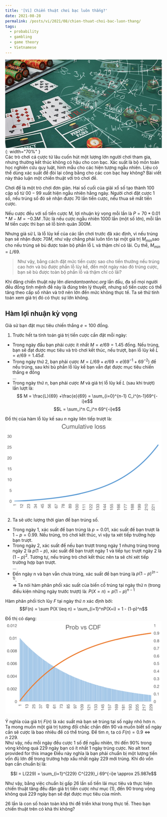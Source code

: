 ```yaml
---
title: '[Vi] Chiến thuật chơi bạc luôn thắng?'
date: 2021-08-28
permalink: /posts/vi/2021/08/chien-thuat-choi-bac-luon-thang/
tags:
  - probability
  - gambling
  - game theory
  - Vietnamese
---
```

![Poster](/images/post/2021_poster_gbml.png){: width="70%" }<br>
Các trò chơi cá cược từ lâu cuốn hút một lượng lớn người chơi tham gia, nhưng thường kết thúc không có hậu cho con bạc. Xác suất là bộ môn toán học nghiên cứu quy luật, hình mẫu cho các hiện tượng ngẫu nhiên. Liệu có thể dùng xác suất để đòi lại công bằng cho các con bạc hay không?  Bài viết này thảo luận một chiến thuật với trò chơi đề.

Chơi đề là một trò chơi đơn giản. Hai số cuối của giải xổ số tạo thành $100$ cặp số từ $00-99$ xuất hiện ngẫu nhiên hằng ngày. Người chơi đặt cược $1$ số, nếu trúng số đó sẽ nhận được $70$ lần tiền cược, nếu thua sẽ mất tiền cược.

Nếu cược đều với số tiền cược M, lợi nhuận kỳ vọng mỗi lần là $P = 70*0.01*M-M = -0.3M$ .Tức là nếu cược ngẫu nhiên 1000 lần (một số lớn), mỗi lần M tiền cược thì bạn sẽ lỗ bình quân 300M.

Nhưng giả sử L là lỗ lũy kế của các lần chơi trước đã xác định, vì nếu trúng bạn sẽ nhận được $70M$, như vậy chẳng phải luôn tồn tại một giá trị $M_{min}$sao cho nếu trúng sẽ bù được toàn bộ phần lỗ L và thậm chí có lãi. Cụ thể, $M_{min}= L/69$.


>  Như vậy, bằng cách đặt mức tiền cược sao cho tiền thưởng nếu trúng cao hơn và bù được phần lỗ lũy kế, đến một ngày nào đó trúng cược, bạn sẽ bù được toàn bộ phần lỗ và thậm chí có lãi?

Khi đăng chiến thuật này lên *diendantoanhoc.org* lần đầu, đa số mọi người đều đồng tình mệnh đề này là đúng trên lý thuyết, nhưng số tiền cược có thể tăng theo cấp số nhân và trở nên lớn đến mức không thực tế. Ta sẽ thử tính toán xem giá trị đó có thực sự lớn không.

Hàm lợi nhuận kỳ vọng
----
Giả sử bạn đặt mục tiêu chiến thắng $e=100$ đồng. 
1. Trước hết ta tính toán giá trị tiền cược cần đặt mỗi ngày: <br>
* Trong ngày đầu bạn phải cược ít nhất $M = e/69 = 1.45$ đồng. Nếu trúng, bạn sẽ đạt được mục tiêu và trò chơi kết thúc, nếu trượt, bạn lỗ lũy kế $L = e/69 = 1.45đ$. <br>
* Trong ngày thứ 2, bạn phải cược $M = L/69 + e/69 = e(69^{-1} +69^{-2})$ để nếu trúng, sau khi bù phần lỗ lũy kế bạn vẫn đạt được mục tiêu chiến thắng e đồng <br>
…
* Trong ngày thứ $n$, bạn phải cược $M$ và giá trị lỗ lũy kế $L$ (sau khi trượt) lần lượt là: <br>
$$ M = \frac{L}{69} +\frac{e}{69} = \sum_{i=0}^{n-1} C_i^{n-1}69^{-i}e$$
$$L = \sum_i^n C_i^n 69^{-i}e$$

Đồ thị của hàm lỗ lũy kế sau $n$ ngày liên tiếp trượt là: <br>
![Cumulative loss](/images/post/bio-photo-2.png)

2. Ta sẽ ước lượng thời gian để bạn trúng số.
* Trong ngày 1, xác suất để bạn trúng là $p= 0.01$, xác suất đề bạn trượt là $1-p = 0.99$. Nếu trúng, trò chơi kết thúc, vì vậy ta xét tiếp trường hợp bạn trượt.
* Trong ngày 2, xác suất để nếu bạn trượt trong ngày 1 nhưng trúng trong ngày 2 là $p(1-p)$, xác suất để bạn trượt ngày 1 và tiếp tục trượt ngày 2 là $(1-p)^2$. Tương tự, nếu trúng trò chơi kết thúc nên ta sẽ chỉ xét tiếp trường hợp bạn trượt. <br>
…
* Đến ngày n và bạn vẫn chưa trúng, xác suất để bạn trúng là $p(1-p)^(n-1)$. <br>
=> Ta nói hàm phân phối xác suất của biến cố trúng tại ngày thứ n (trong điều kiện những ngày trước trượt) là:
$P(X=n) = p(1-p)^{n-1}$

Hàm phân phối tích lũy $F$ tại ngày thứ $n$ xác định bởi: <br>
$$F(n) = \sum P(X \leq n) = \sum_{i=1}^nP(X=i) = 1 - (1-p)^n$$

Đồ thị có dạng: <br>
![CDF and PDF](/images/post/gmbl_cdf.png)

<!-- <img src="/_posts/img/gmbl_cdf.png" width="200" height="200" /> -->


Ý nghĩa của giá trị $F(n)$ là xác suất mà bạn sẽ trúng tại số ngày nhỏ hơn n. <br>
Ta mong muốn một giá trị tương đối chắc chắn đến $90%$ và muốn biết số ngày cần sẽ cược là bao nhiêu để có thể trúng. Để tìm $n$, ta có $F(n) = 0.9 \Leftrightarrow n ~ 229.$ <br>
Như vậy, nếu mỗi ngày đều cược 1 số đề ngẫu nhiên, thì đến 90% trong vòng không quá 229 ngày bạn có ít nhất 1 ngày trúng cược.
No alt text provided for this image
Điều này nghĩa là bạn phải chuẩn bị một lượng tiền vốn đủ lớn để trong trường hợp xấu nhất ngày 229 mới trúng. Khi đó vốn bạn cần chuẩn bị là:

$$I = L(229) = \sum_{i=1}^{229} C^{229}_i 69^{-i}e \approx 25.987e$$

Như vậy, bằng việc chuẩn bị gấp $26$ lần số tiền lãi mục tiêu và thực hiện chiến thuật tăng đều đặn giá trị tiền cược như mục (1), đến $90%$ trong vòng không quá $229$ ngày bạn sẽ đạt được mục tiêu của mình.

$26$ lần là con số hoàn toàn khả thi để triển khai trong thực tế. Theo bạn chiến thuật trên có khả thi không?